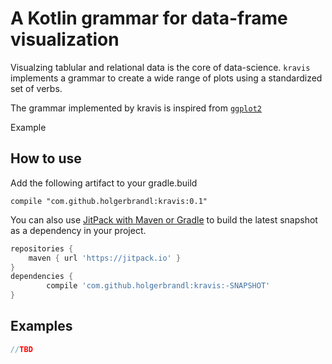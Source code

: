 # A Kotlin grammar for data-frame visualization


Visualzing tablular and relational data is the core of data-science. `kravis` implements a grammar to create a wide range of plots using a standardized set of verbs.



The grammar implemented by kravis is inspired from [`ggplot2`](http://ggplot2.org/)

Example




## How to use


Add the following artifact to your gradle.build

```
compile "com.github.holgerbrandl:kravis:0.1"
```

You can also use [JitPack with Maven or Gradle](https://jitpack.io/#holgerbrandl/kravis/-SNAPSHOT) to build the latest snapshot as a dependency in your project.

```groovy
repositories {
    maven { url 'https://jitpack.io' }
}
dependencies {
        compile 'com.github.holgerbrandl:kravis:-SNAPSHOT'
}
```

## Examples


```kotlin
//TBD
```